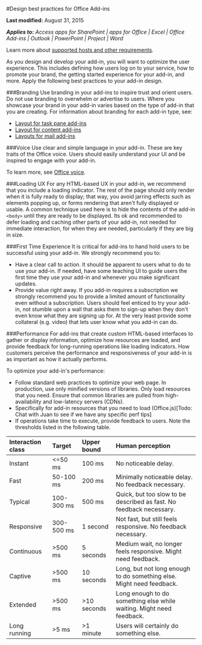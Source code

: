 #Design best practices for Office Add-ins

**Last modified:** August 31, 2015

***Applies to:** Access apps for SharePoint | apps for Office | Excel | Office Add-ins | Outlook | PowerPoint | Project | Word*

Learn more about [supported hosts and other requirements](https://msdn.microsoft.com/EN-US/library/office/dn833104.aspx).

As you design and develop your add-in, you will want to optimize the user experience. This includes defining how users log on to your service, how to promote your brand, the getting started experience for your add-in, and more. Apply the following best practices to your add-in design.

###Branding
Use branding in your add-ins to inspire trust and orient users. Do not use branding to overwhelm or advertise to users. Where you showcase your brand in your add-in varies based on the type of add-in that you are creating. For information about branding for each add-in type, see:
 
- [Layout for task pane add-ins](TaskpaneAddIn.md)
- [Layout for content add-ins](ContentAddIn.md) 
- [Layouts for mail add-ins](MailAddIn.md)

###Voice
Use clear and simple language in your add-in. These are key traits of the Office voice. Users should easily understand your UI and be inspired to engage with your add-in.  

To learn more, see [Office voice](Voice.md).

###Loading UX
For any HTML-based UX in your add-in, we recommend that you include a loading indicator. The rest of the page should only render when it is fully ready to display; that way, you avoid jarring effects such as elements popping up, or forms rendering that aren't fully displayed or usable. A common technique used here is to hide the contents of the add-in `<body>` until they are ready to be displayed. Its ok and recommended to defer loading and caching other parts of your add-in, not needed for immediate interaction, for when they are needed, particularly if they are big in size. 

###First Time Experience
It is critical for add-ins to hand hold users to be successful using your add-in. We strongly recommend you to:


- Have a clear call to action. It should be apparent to users what to do to use your add-in. If needed, have some  teaching UI to guide users the first time they use your add-in and whenever you make significant updates. 
- Provide value right away. If you add-in requires a subscription we strongly recommend you to provide a limited amount of functionality even without a subscription. Users should feel enticed to try your add-in, not stumble upon a wall that asks them to sign-up when they don't even know what they are signing up for. At the very least provide some collateral (e.g. video) that lets user know what you add-in can do. 

###Performance 
For add-ins that create custom HTML-based interfaces to gather or display information, optimize how resources are loaded, and provide feedback for long-running operations like loading indicators. How customers perceive the performance and responsiveness of your add-in is as important as how it actually performs. 

To optimize your add-in's performance:

- Follow standard web practices to optimize your web page. In production, use only minified versions of libraries. Only load resources that you need. Ensure that common libraries are  pulled from high-availability and low-latency servers (CDNs).
- Specifically for add-in resources that you need to load (Office.js)[Todo: Chat with Juan to see if we have any specific perf tips]
- If operations take time to execute, provide feedback to users. Note the thresholds listed in the following table.

|**Interaction class**|**Target**|**Upper bound**|**Human perception**|  
|:-----|:-----|:-----|:-----|
|Instant|<=50 ms|100 ms|No noticeable delay.|
|Fast|50-100 ms|200 ms|Minimally noticeable delay. No feedback necessary.|
|Typical|100-300 ms|500 ms|Quick, but too slow to be described as fast. No feedback necessary.|
|Responsive|300-500 ms|1 second|Not fast, but still feels responsive. No feedback necessary.|
|Continuous|>500 ms|5 seconds|Medium wait, no longer feels responsive. Might need feedback.|
|Captive|>500 ms|10 seconds|Long, but not long enough to do something else. Might need feedback.|
|Extended|>500 ms|>10 seconds|Long enough to do something else while waiting. Might need feedback.|
|Long running|>5 ms|>1 minute|Users will certainly do something else.|

